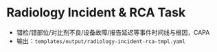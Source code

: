 # Radiology Incident & RCA Task

- 错检/错部位/对比剂不良/设备故障/报告延迟等事件时间线与根因，CAPA
- 输出：`templates/output/radiology-incident-rca-tmpl.yaml`
